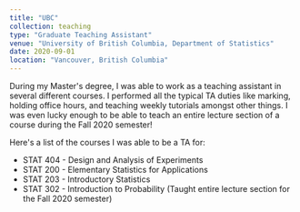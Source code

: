 ```yaml
---
title: "UBC"
collection: teaching
type: "Graduate Teaching Assistant"
venue: "University of British Columbia, Department of Statistics"
date: 2020-09-01
location: "Vancouver, British Columbia"
---
```


During my Master's degree, I was able to work as a teaching assistant in several different courses. I performed all the typical TA duties like marking, holding office hours, and teaching weekly tutorials amongst other things. I was even lucky enough to be able to teach an entire lecture section of a course during the Fall 2020 semester! 

Here's a list of the courses I was able to be a TA for:

- STAT 404 - Design and Analysis of Experiments
- STAT 200 - Elementary Statistics for Applications
- STAT 203 - Introductory Statistics
- STAT 302 - Introduction to Probability (Taught entire lecture section for the Fall 2020 semester)

